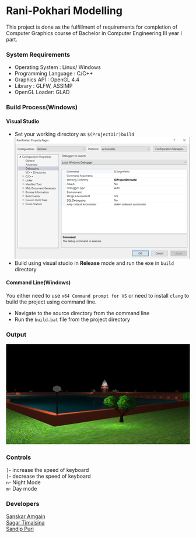 # Rani-Pokhari Modelling
This project is done as the fulfillment of requirements for completion of Computer Graphics course of Bachelor in Computer Engineering III year I part.

### System Requirements
-  Operating System : Linux/ Windows
-  Programming Language : C/C++
-  Graphics API : OpenGL 4.4
-  Library : GLFW, ASSIMP
-  OpenGL Loader: GLAD

### Build Process(Windows)

#### Visual Studio
- Set your working directory as ```$(ProjectDir)build``` 
![vs](screenshots/vs_config.png)
- Build using visual studio in **Release** mode and run the exe in ```build``` directory

#### Command Line(Windows)
You either need to use ```x64 Command prompt for VS``` or need to install ```clang``` to build the project using command line.
- Navigate to the source directory from the command line 
- Run the ```build.bat``` file from the project directory


### Output
![vs](screenshots/ranipokhari-side.png)

### Controls
```]```- increase the speed of keyboard  
```[```- decrease the speed of keyboard  
```n```- Night Mode  
```m```- Day mode

### Developers
[Sanskar Amgain](https://github.com/Imsanskar)  
[Sagar Timalsina](https://github.com/sgr45)  
[Sandip Puri](https://github.com/Sandippuri)  
